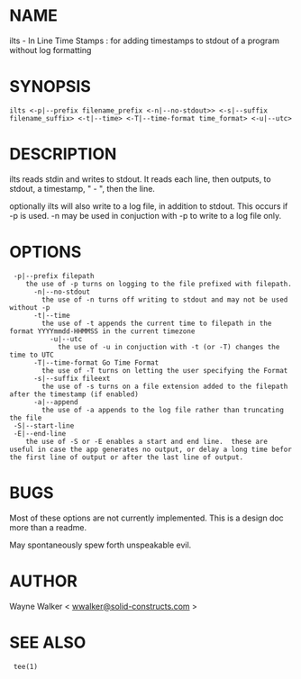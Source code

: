 # NAME

ilts - In Line Time Stamps : for adding timestamps to stdout of a program without log formatting

# SYNOPSIS

    ilts <-p|--prefix filename_prefix <-n|--no-stdout>> <-s|--suffix filename_suffix> <-t|--time> <-T|--time-format time_format> <-u|--utc>

# DESCRIPTION

ilts reads stdin and writes to stdout.  It reads each line, then outputs, to stdout, a timestamp, " - ", then the line.

optionally ilts will also write to a log file, in addition to stdout. This occurs if -p is used.  -n may be used in conjuction with -p to write to a log file only.


# OPTIONS

     -p|--prefix filepath
        the use of -p turns on logging to the file prefixed with filepath.
          -n|--no-stdout
            the use of -n turns off writing to stdout and may not be used without -p
          -t|--time
            the use of -t appends the current time to filepath in the format YYYYmmdd-HHMMSS in the current timezone
              -u|--utc
                the use of -u in conjuction with -t (or -T) changes the time to UTC
          -T|--time-format Go Time Format
            the use of -T turns on letting the user specifying the Format
          -s|--suffix fileext
            the use of -s turns on a file extension added to the filepath after the timestamp (if enabled)
          -a|--append
            the use of -a appends to the log file rather than truncating the file
     -S|--start-line
     -E|--end-line
        the use of -S or -E enables a start and end line.  these are useful in case the app generates no output, or delay a long time befor the first line of output or after the last line of output.

# BUGS

Most of these options are not currently implemented.  This is a design doc more than a readme.

May spontaneously spew forth unspeakable evil.

# AUTHOR

Wayne Walker < wwalker@solid-constructs.com >

# SEE ALSO

     tee(1)
